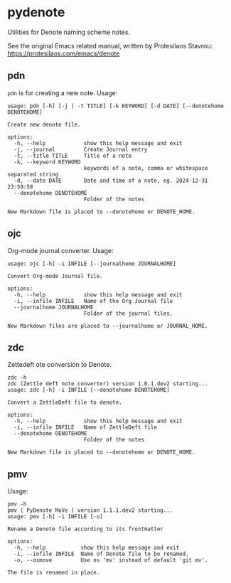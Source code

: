 # pydenote
Utilities for Denote naming scheme notes.

See the original Emacs related manual, written by Protesilaos Stavrou: <https://protesilaos.com/emacs/denote>

## pdn

`pdn` is for creating a new note. Usage:

```text
usage: pdn [-h] [-j | -t TITLE] [-k KEYWORD] [-d DATE] [--denotehome DENOTEHOME]

Create new denote file.

options:
  -h, --help            show this help message and exit
  -j, --journal         Create Journal entry
  -t, --title TITLE     Title of a note
  -k, --keyword KEYWORD
                        keywords of a note, comma or whitespace separated string
  -d, --date DATE       Date and time of a note, eg. 2024-12-31 23:59:59
  --denotehome DENOTEHOME
                        Folder of the notes

New Markdown file is placed to --denotehome or DENOTE_HOME.
```

## ojc

Org-mode journal converter. Usage:

```text
usage: ojc [-h] -i INFILE [--journalhome JOURNALHOME]

Convert Org-mode Journal file.

options:
  -h, --help            show this help message and exit
  -i, --infile INFILE   Name of the Org Journal file
  --journalhome JOURNALHOME
                        Folder of the journal files.

New Markdown files are placed to --journalhome or JOURNAL_HOME.
```

## zdc

Zettedeft ote conversion to Denote.

```text
zdc -h
zdc (Zettle deft note converter) version 1.0.1.dev2 starting...
usage: zdc [-h] -i INFILE [--denotehome DENOTEHOME]

Convert a ZettleDeft file to denote.

options:
  -h, --help            show this help message and exit
  -i, --infile INFILE   Name of ZettleDeft file
  --denotehome DENOTEHOME
                        Folder of the notes

New Markdown file is placed to --denotehome or DENOTE_HOME.
```

## pmv

Usage:

```text
pmv -h
pmv ( PyDenote MoVe ) version 1.1.1.dev2 starting...
usage: pmv [-h] -i INFILE [-o]

Rename a Denote file according to its frontmatter

options:
  -h, --help           show this help message and exit
  -i, --infile INFILE  Name of Denote file to be renamed.
  -o, --osmove         Use os 'mv' instead of default 'git mv'.

The file is renamed in place.
```
